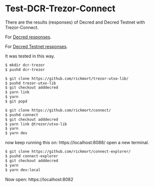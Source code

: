 # Test-DCR-Trezor-Connect

There are the results (responses) of Decred and Decred Testnet with Trezor-Connect.

For [Decred responses](./src/test-mainnet.js).

For [Decred Testnet responses](./src/test-testnet.js).

It was tested in this way.

```bash
$ mkdir dcr-trezor
$ pushd dcr-trezor
```

```bash
$ git clone https://github.com/rickmort/trezor-utxo-lib/
$ pushd trezor-utxo-lib
$ git checkout adddecred
$ yarn link
$ yarn
$ git popd
```

```bash
$ git clone https://github.com/rickmort/connect/
$ pushd connect
$ git checkout adddecred
$ yarn link @trezor/utxo-lib
$ yarn
$ yarn dev
```

now keep running this on: https://localhost:8088/
open a new terminal.

```bash
$ git clone https://github.com/rickmort/connect-explorer/
$ pushd connect-explorer
$ git checkout adddecred
$ yarn
$ yarn dev:local
```

Now open: https://localhost:8082

